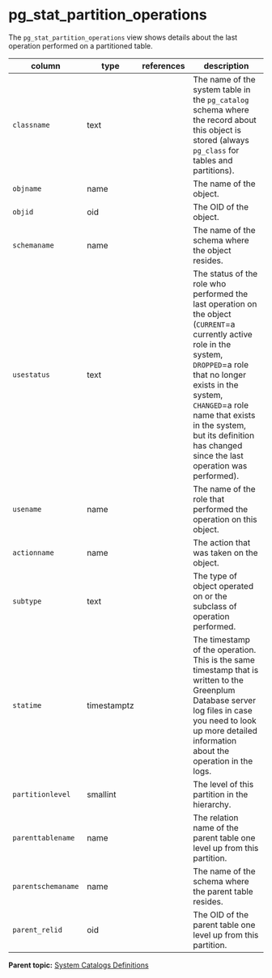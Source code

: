 # pg_stat_partition_operations 

The `pg_stat_partition_operations` view shows details about the last operation performed on a partitioned table.

|column|type|references|description|
|------|----|----------|-----------|
|`classname`|text| |The name of the system table in the `pg_catalog` schema where the record about this object is stored \(always `pg_class` for tables and partitions\).|
|`objname`|name| |The name of the object.|
|`objid`|oid| |The OID of the object.|
|`schemaname`|name| |The name of the schema where the object resides.|
|`usestatus`|text| |The status of the role who performed the last operation on the object \(`CURRENT`=a currently active role in the system, `DROPPED`=a role that no longer exists in the system, `CHANGED`=a role name that exists in the system, but its definition has changed since the last operation was performed\).|
|`usename`|name| |The name of the role that performed the operation on this object.|
|`actionname`|name| |The action that was taken on the object.|
|`subtype`|text| |The type of object operated on or the subclass of operation performed.|
|`statime`|timestamptz| |The timestamp of the operation. This is the same timestamp that is written to the Greenplum Database server log files in case you need to look up more detailed information about the operation in the logs.|
|`partitionlevel`|smallint| |The level of this partition in the hierarchy.|
|`parenttablename`|name| |The relation name of the parent table one level up from this partition.|
|`parentschemaname`|name| |The name of the schema where the parent table resides.|
|`parent_relid`|oid| |The OID of the parent table one level up from this partition.|

**Parent topic:** [System Catalogs Definitions](../system_catalogs/catalog_ref-html.html)

